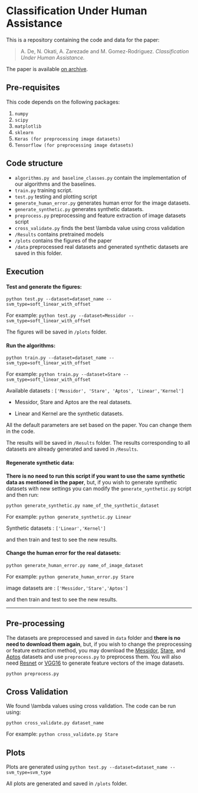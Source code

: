 # Classification Under Human Assistance

This is a repository containing the code and data for the paper:

> A. De, N. Okati, A. Zarezade and M. Gomez-Rodriguez. _Classification Under Human Assistance._

The paper is available [on archive](TBD).

## Pre-requisites

This code depends on the following packages:

 1. `numpy`
 2. `scipy`
 3. `matplotlib`
 4. `sklearn`
 5. `Keras (for preprocessing image datasets)`
 6. `Tensorflow (for preprocessing image datasets)`
 

## Code structure

 - `algorithms.py and baseline_classes.py` contain the implementation of our algorithms and the baselines.
 - `train.py` training script.
 - `test.py` testing and plotting script
 - `generate_human_error.py` generates human error for the image datasets.
 - `generate_synthetic.py` generates synthetic datasets.
 - `preprocess.py` preprocessing and feature extraction of image datasets script
 - `cross_validate.py` finds the best \lambda value using cross validation
 - `/Results` contains pretrained models
 - `/plots` contains the figures of the paper
 - `/data` preprocessed real datasets and generated synthetic datasets are saved in this folder.


## Execution

#### Test and generate the figures:
`python test.py --dataset=dataset_name --svm_type=soft_linear_with_offset`

For example:
`python test.py --dataset=Messidor --svm_type=soft_linear_with_offset`

The figures will be saved in `/plots` folder.


#### Run the algorithms:
`python train.py --dataset=dataset_name --svm_type=soft_linear_with_offset`

For example:
`python train.py --dataset=Stare --svm_type=soft_linear_with_offset`

Available datasets : `['Messidor', 'Stare', 'Aptos', 'Linear','Kernel']`

- Messidor, Stare and Aptos are the real datasets.

- Linear and Kernel are the synthetic datasets.

All the default parameters are set based on the paper. You can change them in the code.

The results will be saved in `/Results` folder. The results corresponding to all datasets are already generated and saved in `/Results`.

#### Regenerate synthetic data:
**There is no need to run this script if you want to use the same synthetic data as mentioned in the paper**, but, if you wish to generate synthetic datasets with new settings you can modify the `generate_synthetic.py` script and then run:

`python generate_synthetic.py name_of_the_synthetic_dataset`

For example:
`python generate_synthetic.py Linear`

Synthetic datasets : `['Linear','Kernel']`

and then train and test to see the new results.

#### Change the human error for the real datasets:

`python generate_human_error.py name_of_image_dataset`

For example:
`python generate_human_error.py Stare`

image datasets are : `['Messidor,'Stare','Aptos']`

and then train and test to see the new results.

----

## Pre-processing

The datasets are preprocessed and saved in `data` folder and **there is no need to download them again**, but, if you wish to change the preprocessing or feature extraction method, you may download the [Messidor](http://www.adcis.net/en/third-party/messidor/), [Stare](https://cecas.clemson.edu/~ahoover/stare/), and [Aptos](https://www.kaggle.com/c/aptos2019-blindness-detection/overview/aptos-2019) datasets and use `preprocess.py` to preprocess them. You will also need [Resnet](https://github.com/KaimingHe/deep-residual-networks) or [VGG16](https://neurohive.io/en/popular-networks/vgg16/) to generate feature vectors of the image datasets.

`python preprocess.py`

## Cross Validation
We found \lambda values using cross validation. The code can be run using:

`python cross_validate.py dataset_name`

For example:
`python cross_validate.py Stare`

## Plots
Plots are generated using `python test.py --dataset=dataset_name --svm_type=svm_type`

All plots are generated and saved in `/plots` folder.
